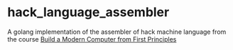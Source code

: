# hack_language_assembler
A golang implementation of the assembler of hack machine language from the course [Build a Modern Computer from First Principles](https://www.coursera.org/learn/build-a-computer)

